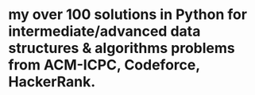 
# my over 100 solutions in Python for intermediate/advanced data structures & algorithms problems from ACM-ICPC, Codeforce, HackerRank.
